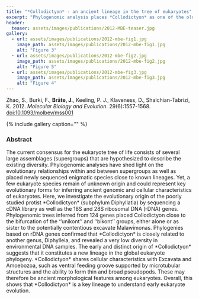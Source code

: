 ```yaml
---
title: "*Collodictyon* - an ancient lineage in the tree of eukaryotes"
excerpt: "Phylogenomic analysis places *Collodictyon* as one of the oldest lineages in the Tree of Life."
header:
  teaser: assets/images/publications/2012-MBE-teaser.jpg
gallery:
  - url: assets/images/publications/2012-mbe-fig1.jpg
    image_path: assets/images/publications/2012-mbe-fig1.jpg
    alt: "Figure 3"
  - url: assets/images/publications/2012-mbe-fig2.jpg
    image_path: assets/images/publications/2012-mbe-fig2.jpg
    alt: "Figure 5"
  - url: assets/images/publications/2012-mbe-fig3.jpg
    image_path: assets/images/publications/2012-mbe-fig3.jpg
    alt: "Figure 4"
---
```


Zhao, S., Burki, F., **Bråte, J.**, Keeling, P. J., Klaveness, D., Shalchian-Tabrizi, K. 2012. *Molecular Biology and Evolution*. 29(6):1557-1568. [doi:10.1093/molbev/mss001](http://mbe.oxfordjournals.org/content/29/6/1557)

{% include gallery caption="" %}


<h3>Abstract</h3>
The current consensus for the eukaryote tree of life consists of several large assemblages (supergroups) that are hypothesized to describe the existing diversity. Phylogenomic analyses have shed light on the evolutionary relationships within and between supergroups as well as placed newly sequenced enigmatic species close to known lineages. Yet, a few eukaryote species remain of unknown origin and could represent key evolutionary forms for inferring ancient genomic and cellular characteristics of eukaryotes. Here, we investigate the evolutionary origin of the poorly studied protist *Collodictyon* (subphylum Diphyllatia) by sequencing a cDNA library as well as the 18S and 28S ribosomal DNA (rDNA) genes. Phylogenomic trees inferred from 124 genes placed Collodictyon close to the bifurcation of the ‘‘unikont’’ and ‘‘bikont’’ groups, either alone or as sister to the potentially contentious excavate Malawimonas. Phylogenies based on rDNA genes confirmed that *Collodictyon* is closely related to another genus, Diphylleia, and revealed a very low diversity in environmental DNA samples. The early and distinct origin of *Collodictyon* suggests that it constitutes a new lineage in the global eukaryote phylogeny. *Collodictyon* shares cellular characteristics with Excavata and Amoebozoa, such as ventral feeding groove supported by microtubular structures and the ability to form thin and broad pseudopods. These may therefore be ancient morphological features among eukaryotes. Overall, this shows that *Collodictyon* is a key lineage to understand early eukaryote evolution.
